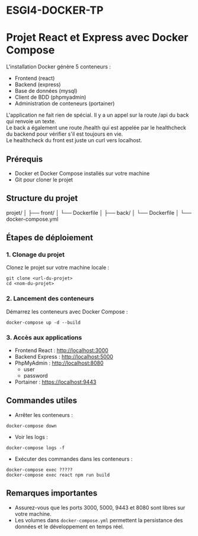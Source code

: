 # ESGI4-DOCKER-TP

# Projet React et Express avec Docker Compose

L'installation Docker génère 5 conteneurs :
- Frontend (react)
- Backend (express)
- Base de données (mysql)
- Client de BDD (phpmyadmin)
- Administration de conteneurs (portainer)

L'application ne fait rien de spécial. Il y a un appel sur la route /api du back qui renvoie un texte.  
Le back a également une route /health qui est appelée par le healthcheck du backend pour vérifier s'il est toujours en vie.  
Le healthcheck du front est juste un curl vers localhost.

## Prérequis

- Docker et Docker Compose installés sur votre machine
- Git pour cloner le projet

## Structure du projet

projet/
│
├── front/
│   └── Dockerfile
│
├── back/
│   └── Dockerfile
│
└── docker-compose.yml


## Étapes de déploiement

### 1. Clonage du projet

Clonez le projet sur votre machine locale :
```
git clone <url-du-projet>
cd <nom-du-projet>
```

### 2. Lancement des conteneurs

Démarrez les conteneurs avec Docker Compose :
```
docker-compose up -d --build
```

### 3. Accès aux applications

- Frontend React : [http://localhost:3000](http://localhost:3000)
- Backend Express : [http://localhost:5000](http://localhost:5000)
- PhpMyAdmin : [http://localhost:8080](http://localhost:8080)
  - user
  - password
- Portainer : [https://localhost:9443](https://localhost:9443)

## Commandes utiles

- Arrêter les conteneurs :
```
docker-compose down
```

- Voir les logs :
```
docker-compose logs -f
```

- Exécuter des commandes dans les conteneurs :
```
docker-compose exec ?????
docker-compose exec react npm run build
```

## Remarques importantes

- Assurez-vous que les ports 3000, 5000, 9443 et 8080 sont libres sur votre machine.
- Les volumes dans `docker-compose.yml` permettent la persistance des données et le développement en temps réel.
